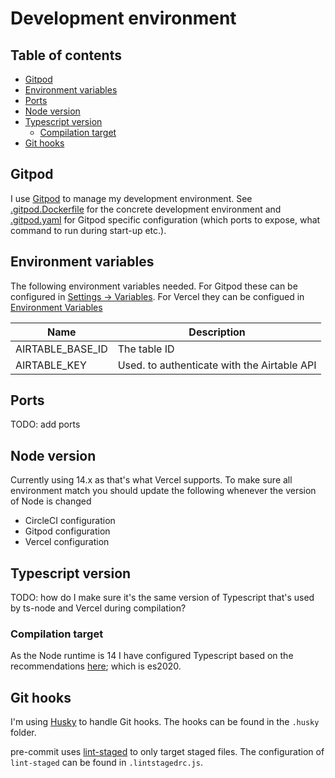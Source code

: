 # Development environment

## Table of contents

<!-- toc -->

- [Gitpod](#gitpod)
- [Environment variables](#environment-variables)
- [Ports](#ports)
- [Node version](#node-version)
- [Typescript version](#typescript-version)
  * [Compilation target](#compilation-target)
- [Git hooks](#git-hooks)

<!-- tocstop -->

## Gitpod

I use [Gitpod](https://www.gitpod.io/) to manage my development environment. See [.gitpod.Dockerfile](./../.gitpod.Dockerfile) for the concrete development environment and [.gitpod.yaml](./../.gitpod.yml) for Gitpod specific configuration (which ports to expose, what command to run during start-up etc.).

## Environment variables

The following environment variables needed. For Gitpod these can be configured in [Settings -> Variables](https://gitpod.io/variables). For Vercel they can be configued in [Environment Variables](https://vercel.com/mads-hartmann/links-mads-hartmann-com/settings/environment-variables)

| Name             | Description                                 |
| ---------------- | ------------------------------------------- |
| AIRTABLE_BASE_ID | The table ID                                |
| AIRTABLE_KEY     | Used. to authenticate with the Airtable API |

## Ports

TODO: add ports

## Node version

Currently using 14.x as that's what Vercel supports. To make sure all environment match you should update the following whenever the version of Node is changed

- CircleCI configuration
- Gitpod configuration
- Vercel configuration

## Typescript version

TODO: how do I make sure it's the same version of Typescript that's used by ts-node and Vercel during compilation?

### Compilation target

As the Node runtime is 14 I have configured Typescript based on the recommendations [here](https://github.com/tsconfig/bases/blob/main/bases/node14.json); which is es2020.

## Git hooks

I'm using [Husky](https://typicode.github.io/husky/#/) to handle Git hooks. The hooks can be found in the `.husky` folder.

pre-commit uses [lint-staged](https://github.com/okonet/lint-staged) to only target staged files. The configuration of `lint-staged` can be found in `.lintstagedrc.js`.
